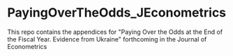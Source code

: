 # PayingOverTheOdds_JEconometrics
This repo contains the appendices for "Paying Over the Odds at the End of the Fiscal Year. Evidence from Ukraine" forthcoming in the Journal of Econometrics
